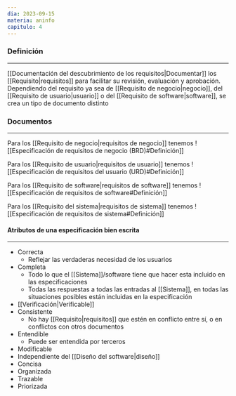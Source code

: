 ```yaml
---
dia: 2023-09-15
materia: aninfo
capitulo: 4
---
```

### Definición
---
[[Documentación del descubrimiento de los requisitos|Documentar]] los [[Requisito|requisitos]] para facilitar su revisión, evaluación y aprobación. Dependiendo del requisito ya sea de [[Requisito de negocio|negocio]], del [[Requisito de usuario|usuario]] o del [[Requisito de software|software]], se crea un tipo de documento distinto

### Documentos
---
Para los [[Requisito de negocio|requisitos de negocio]] tenemos
![[Especificación de requisitos de negocio (BRD)#Definición]]

Para los [[Requisito de usuario|requisitos de usuario]] tenemos
![[Especificación de requisitos del usuario (URD)#Definición]]

Para los [[Requisito de software|requisitos de software]] tenemos
![[Especificación de requisitos de software#Definición]]

Para los [[Requisito del sistema|requisitos de sistema]] tenemos
![[Especificación de requisitos de sistema#Definición]]

#### Atributos de una especificación bien escrita
---
* Correcta
	* Reflejar las verdaderas necesidad de los usuarios
* Completa
	* Todo lo que el [[Sistema]]/software tiene que hacer esta incluido en las especificaciones
	* Todas las respuestas a todas las entradas al [[Sistema]], en todas las situaciones posibles están incluidas en la especificación
* [[Verificación|Verificable]]
* Consistente
	* No hay [[Requisito|requisitos]] que estén en conflicto entre sí, o en conflictos con otros documentos
* Entendible
	* Puede ser entendida por terceros
* Modificable
* Independiente del [[Diseño del software|diseño]]
* Concisa
* Organizada
* Trazable
* Priorizada